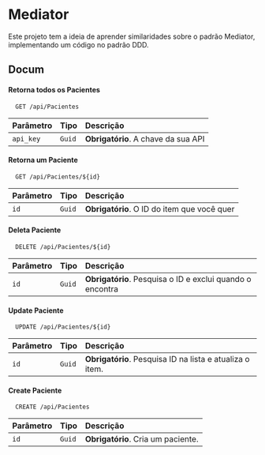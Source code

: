
# Mediator

Este projeto tem a ideia de aprender similaridades sobre o padrão Mediator, implementando um código no padrão DDD. 


## Docum

#### Retorna todos os Pacientes

```http
  GET /api/Pacientes
```

| Parâmetro   | Tipo       | Descrição                           |
| :---------- | :--------- | :---------------------------------- |
| `api_key` | `Guid` | **Obrigatório**. A chave da sua API |

#### Retorna um  Paciente

```http
  GET /api/Pacientes/${id}
```

| Parâmetro   | Tipo       | Descrição                                   |
| :---------- | :--------- | :------------------------------------------ |
| `id`      | `Guid` | **Obrigatório**. O ID do item que você quer |

#### Deleta Paciente

```http
  DELETE /api/Pacientes/${id}
```

| Parâmetro   | Tipo       | Descrição                                   |
| :---------- | :--------- | :------------------------------------------ |
| `id`      | `Guid` | **Obrigatório**. Pesquisa o ID e exclui quando o encontra |

#### Update Paciente

```http
  UPDATE /api/Pacientes/${id}
```

| Parâmetro   | Tipo       | Descrição                                   |
| :---------- | :--------- | :------------------------------------------ |
| `id`      | `Guid` | **Obrigatório**. Pesquisa ID na lista e atualiza o item. |


#### Create Paciente

```http
  CREATE /api/Pacientes
```

| Parâmetro   | Tipo       | Descrição                                   |
| :---------- | :--------- | :------------------------------------------ |
| `id`      | `Guid` | **Obrigatório**. Cria um paciente. |